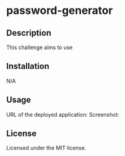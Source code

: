 # password-generator



## Description
This challenge aims to use 
## Installation
N/A

## Usage
URL of the deployed application: 
Screenshot: 

## License
Licensed under the MIT license.